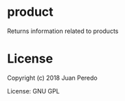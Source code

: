# product

Returns information related to products

# License

Copyright (c) 2018 Juan Peredo

License: GNU GPL